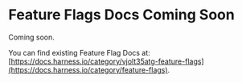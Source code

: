 # Feature Flags Docs Coming Soon

Coming soon.

You can find existing Feature Flag Docs at: [https://docs.harness.io/category/vjolt35atg-feature-flags](https://docs.harness.io/category/feature-flags).